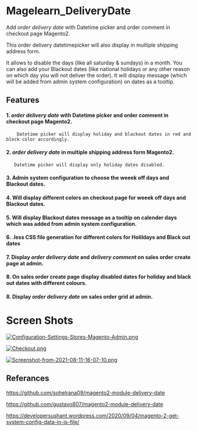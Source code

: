 # Magelearn_DeliveryDate
Add *order delivery date* with Datetime picker and order comment in checkout page Magento2.

This order delivery datetimepicker will also display in multiple shipping address form.

It allows to disable the days (like all saturday & sundays) in a month. You can also add your Blackout dates (like national holidays or any other reason on which day you will not deliver the order). It will display message (which will be added from admin system configuration) on dates as a tooltip.


## Features

#### 1. *order delivery date* with Datetime picker and order comment in checkout page Magento2.
        Datetime picker will display holiday and blackout dates in red and block color accordingly.

#### 2. *order delivery date* in multiple shipping address form Magento2.
       Datetime picker will display only holiday dates disabled. 

#### 3. Admin system configuration to choose the weeek off days and Blackout dates.

#### 4. Will display different colors on checkout page for weeek off days and Blackout dates.

#### 5. Will display Blackout dates message as a tooltip on calender days which was added from admin system configuration.

#### 6. .less CSS file generation for different colors for Holildays and Black out dates

#### 7. Display *order delivery date* and *delivery comment* on sales order create page at admin.

#### 8. On sales order create page display disabled dates for holiday and black out dates with different colours.

#### 8. Display *order delivery date* on sales order grid at admin.


# Screen Shots

[![Configuration-Settings-Stores-Magento-Admin.png](https://i.postimg.cc/1tWch7c4/Configuration-Settings-Stores-Magento-Admin.png)](https://postimg.cc/LY1ZjTWM)

[![Checkout.png](https://i.postimg.cc/Gt9XtTcL/Checkout.png)](https://postimg.cc/y34mrdgt)

[![Screenshot-from-2021-08-11-16-07-10.png](https://i.postimg.cc/B6zxhY03/Screenshot-from-2021-08-11-16-07-10.png)](https://postimg.cc/jwzw2h23)

## Referances

https://github.com/sohelrana09/magento2-module-delivery-date

https://github.com/gustavo807/magento2-module-delivery-date

https://developersushant.wordpress.com/2020/09/04/magento-2-get-system-config-data-in-js-file/
